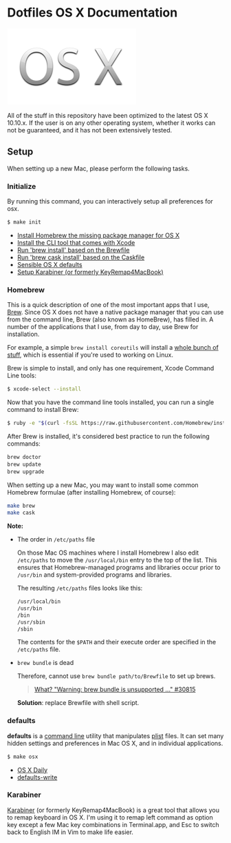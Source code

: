 # Dotfiles OS X Documentation

![](./img/OSX_logo.png)

All of the stuff in this repository have been optimized to the latest OS X 10.10.x. If the user is on any other operating system, whether it works can not be guaranteed, and it has not been extensively tested.

## Setup

When setting up a new Mac, please perform the following tasks.

### Initialize

By running this command, you can interactively setup all preferences for osx.

```bash
$ make init
```

- [Install Homebrew the missing package manager for OS X](./init/osx/install_homebrew.sh)
- [Install the CLI tool that comes with Xcode](./init/osx/install_xcode.sh)
- [Run 'brew install' based on the Brewfile](./init/osx/setup_brew.sh)
- [Run 'brew cask install' based on the Caskfile](./init/osx/setup_cask.sh)
- [Sensible OS X defaults](./init/osx/osx_defaults.sh)
- [Setup Karabiner (or formerly KeyRemap4MacBook)](./init/osx/setup_kanabiner.sh)

### Homebrew

This is a quick description of one of the most important apps that I use, [Brew](http://brew.sh). Since OS X does not have a native package manager that you can use from the command line, Brew (also known as HomeBrew), has filled in. A number of the applications that I use, from day to day, use Brew for installation.

For example, a simple `brew install coreutils` will install a [whole bunch of stuff](http://en.wikipedia.org/wiki/GNU_Core_Utilities), which is essential if you're used to working on Linux.

Brew is simple to install, and only has one requirement, Xcode Command Line tools:

```bash
$ xcode-select --install
```

Now that you have the command line tools installed, you can run a single command to install Brew:

```bash
$ ruby -e "$(curl -fsSL https://raw.githubusercontent.com/Homebrew/install/master/install)"
```

After Brew is installed, it's considered best practice to run the following commands:

```bash
brew doctor
brew update
brew upgrade
```

When setting up a new Mac, you may want to install some common Homebrew formulae (after installing Homebrew, of course):

```bash
make brew
make cask
```

**Note:**

- The order in `/etc/paths` file

	On those Mac OS machines where I install Homebrew I also edit `/etc/paths` to move the `/usr/local/bin` entry to the top of the list. This ensures that Homebrew-managed programs and libraries occur prior to `/usr/bin` and system-provided programs and libraries. 

	The resulting `/etc/paths` files looks like this:

	```
	/usr/local/bin
	/usr/bin
	/bin
	/usr/sbin
	/sbin
	```

	The contents for the `$PATH` and their execute order are specified in the `/etc/paths` file.

- `brew bundle` is dead

	Therefore, cannot use `brew bundle path/to/Brewfile` to set up brews.
	
	> [What? "Warning: brew bundle is unsupported ..." #30815](https://github.com/Homebrew/homebrew/issues/30815)

	**Solution**: replace Brewfile with shell script.

### defaults

**defaults** is a [command line](http://en.wikipedia.org/wiki/Command-line_interface) utility that manipulates [plist](http://en.wikipedia.org/wiki/Property_list) files. It can set many hidden settings and preferences in Mac OS X, and in individual applications.

```bash
$ make osx
```

- [OS X Daily](http://osxdaily.com/tag/defaults-write/)
- [defaults-write](http://www.defaults-write.com)

### Karabiner

[Karabiner](https://github.com/tekezo/Karabiner) (or formerly KeyRemap4MacBook) is a great tool that allows you to remap keyboard in OS X. I'm using it to remap left command as option key except a few Mac key combinations in Terminal.app, and Esc to switch back to English IM in Vim to make life easier.

